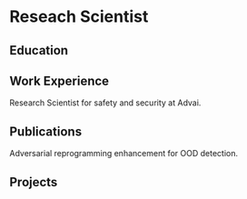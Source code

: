 # Reseach Scientist

## Education

## Work Experience
Research Scientist for safety and security at Advai.

## Publications
Adversarial reprogramming enhancement for OOD detection. 

## Projects

